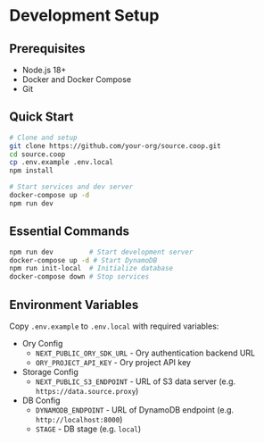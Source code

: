 # Development Setup

## Prerequisites

- Node.js 18+
- Docker and Docker Compose
- Git

## Quick Start

```bash
# Clone and setup
git clone https://github.com/your-org/source.coop.git
cd source.coop
cp .env.example .env.local
npm install

# Start services and dev server
docker-compose up -d
npm run dev
```

## Essential Commands

```bash
npm run dev         # Start development server
docker-compose up -d # Start DynamoDB
npm run init-local  # Initialize database
docker-compose down # Stop services
```

## Environment Variables

Copy `.env.example` to `.env.local` with required variables:

- Ory Config
  - `NEXT_PUBLIC_ORY_SDK_URL` - Ory authentication backend URL
  - `ORY_PROJECT_API_KEY` - Ory project API key
- Storage Config
  - `NEXT_PUBLIC_S3_ENDPOINT` - URL of S3 data server (e.g. `https://data.source.proxy`)
- DB Config
  - `DYNAMODB_ENDPOINT` - URL of DynamoDB endpoint (e.g. `http://localhost:8000`)
  - `STAGE` - DB stage (e.g. `local`)
